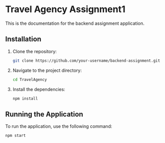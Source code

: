 # Travel Agency Assignment1

This is the documentation for the backend assignment application.

## Installation

1. Clone the repository:

    ```bash
    git clone https://github.com/your-username/backend-assignment.git
    ```

2. Navigate to the project directory:

    ```bash
    cd TravelAgency
    ```

3. Install the dependencies:

    ```bash
    npm install
    ```

## Running the Application

To run the application, use the following command:

```bash
npm start

